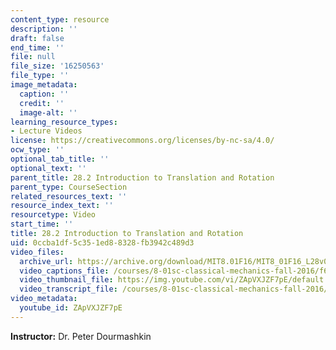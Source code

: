 ```yaml
---
content_type: resource
description: ''
draft: false
end_time: ''
file: null
file_size: '16250563'
file_type: ''
image_metadata:
  caption: ''
  credit: ''
  image-alt: ''
learning_resource_types:
- Lecture Videos
license: https://creativecommons.org/licenses/by-nc-sa/4.0/
ocw_type: ''
optional_tab_title: ''
optional_text: ''
parent_title: 28.2 Introduction to Translation and Rotation
parent_type: CourseSection
related_resources_text: ''
resource_index_text: ''
resourcetype: Video
start_time: ''
title: 28.2 Introduction to Translation and Rotation
uid: 0ccba1df-5c35-1ed8-8328-fb3942c489d3
video_files:
  archive_url: https://archive.org/download/MIT8.01F16/MIT8_01F16_L28v02_360p.mp4
  video_captions_file: /courses/8-01sc-classical-mechanics-fall-2016/f6933dc1797e5220861eb67dbdd2b94f_ZApVXJZF7pE.vtt
  video_thumbnail_file: https://img.youtube.com/vi/ZApVXJZF7pE/default.jpg
  video_transcript_file: /courses/8-01sc-classical-mechanics-fall-2016/91ed3ab09af8e60ea363d4dacf87be16_ZApVXJZF7pE.pdf
video_metadata:
  youtube_id: ZApVXJZF7pE
---
```

**Instructor:** Dr. Peter Dourmashkin